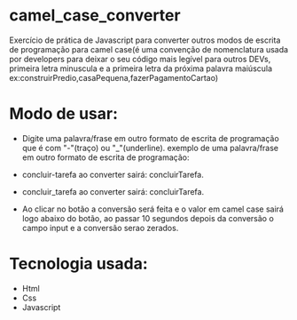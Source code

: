 # camel_case_converter
Exercício de prática de Javascript para converter outros modos de escrita de programação para camel case(é uma convenção de nomenclatura usada por developers para deixar o seu código mais legível para outros DEVs, primeira letra minuscula e a primeira letra da próxima palavra maiúscula ex:construirPredio,casaPequena,fazerPagamentoCartao)
# Modo de usar:
   - Digite uma palavra/frase em outro formato de escrita de programação que é com "-"(traço) ou "_"(underline).
   exemplo de uma palavra/frase em outro formato de escrita de programação:
   - concluir-tarefa ao converter sairá: concluirTarefa.
   - concluir_tarefa ao converter sairá: concluirTarefa.
  
   - Ao clicar no botão a conversão será feita e o valor em camel case sairá logo abaixo do botão, ao passar 10 segundos depois da conversão o campo input e a conversão serao zerados.
  
# Tecnologia usada:
  * Html
  * Css
  * Javascript 
